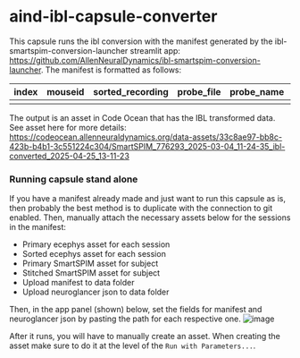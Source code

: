 # aind-ibl-capsule-converter

This capsule runs the ibl conversion with the manifest generated by the ibl-smartspim-conversion-launcher streamlit app: https://github.com/AllenNeuralDynamics/ibl-smartspim-conversion-launcher. The manifest is formatted as follows: 

| index | mouseid | sorted_recording | probe_file | probe_name | probe_shank | probe_id | surface_finding | annotation_format |
|-------|---------|------------------|------------|------------|-------------|----------|------------------|--------------------|
|       |         |                  |            |            |             |          |                  |                    |

The output is an asset in Code Ocean that has the IBL transformed data. See asset here for more details: 
https://codeocean.allenneuraldynamics.org/data-assets/33c8ae97-bb8c-423b-b4b1-3c551224c304/SmartSPIM_776293_2025-03-04_11-24-35_ibl-converted_2025-04-25_13-11-23

### Running capsule stand alone
If you have a manifest already made and just want to run this capsule as is, then probably the best method is to duplicate with the connection to git enabled. Then, manually attach the necessary assets below for the sessions in the manifest:
* Primary ecephys asset for each session
* Sorted ecephys asset for each session
* Primary SmartSPIM asset for subject
* Stitched SmartSPIM asset for subject
* Upload manifest to data folder
* Upload neuroglancer json to data folder

Then, in the app panel (shown) below, set the fields for manifest and neuroglancer json by pasting the path for each respective one. 
![image](https://github.com/user-attachments/assets/bd2c505c-e498-44a8-9a6f-0ae35414a1d4)

After it runs, you will have to manually create an asset. When creating the asset make sure to do it at the level of the `Run with Parameters...`. 


